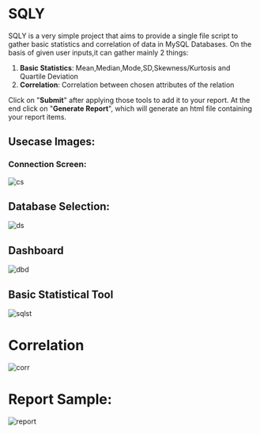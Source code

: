 # SQLY
SQLY is a very simple project that aims to provide a single file script to gather basic statistics and correlation of data in MySQL Databases.
On the basis of given user inputs,it can gather mainly 2 things:
1. **Basic Statistics**: Mean,Median,Mode,SD,Skewness/Kurtosis and Quartile Deviation
2. **Correlation**: Correlation between chosen attributes of the relation <br>

Click on "**Submit**" after applying those tools to add it to your report. At the end click on "**Generate Report**", which will generate an html file containing your report items.

## Usecase Images:

### Connection Screen:
![cs](https://github.com/Optmze/project_SQLY/assets/95652520/cfb73b03-6d31-4dfc-99c8-84ed453c4f33)

## Database Selection:
![ds](https://github.com/Optmze/project_SQLY/assets/95652520/364c708e-bf56-4227-9603-ab3c7df4f029)

## Dashboard
![dbd](https://github.com/Optmze/project_SQLY/assets/95652520/f21b2e90-cd62-4ab5-aa7a-5cbc7eccc8ca)

## Basic Statistical Tool
![sqlst](https://github.com/Optmze/project_SQLY/assets/95652520/6dde1d59-4f3e-4241-946c-bf948cc26d08)

# Correlation
![corr](https://github.com/Optmze/project_SQLY/assets/95652520/31dfc0d4-5bb3-4d8e-8a56-1c3ed0608fdf)

# Report Sample:

![report](https://github.com/Optmze/project_SQLY/assets/95652520/a85dbc1b-8b3f-4608-a7f8-3c89fe2bb553)

